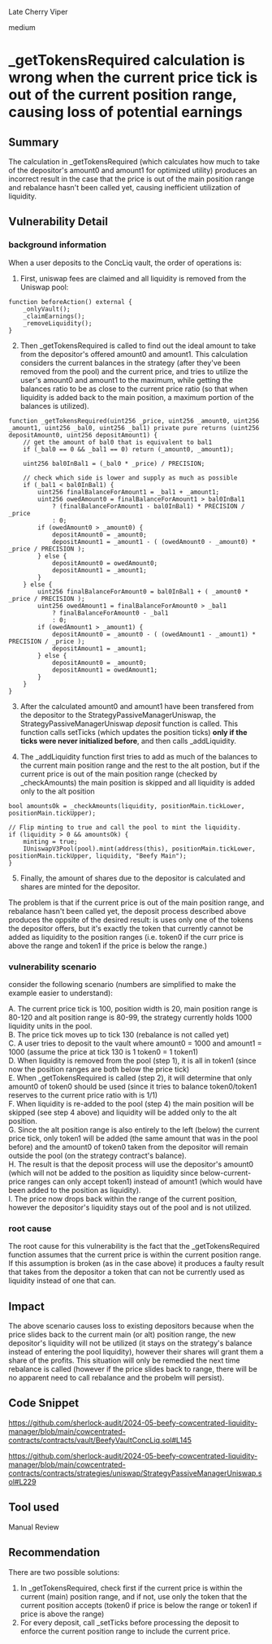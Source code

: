 Late Cherry Viper

medium

# _getTokensRequired calculation is wrong when the current price tick is out of the current position range, causing loss of potential earnings

## Summary
The calculation in _getTokensRequired (which calculates how much to take of the depositor's amount0 and amount1 for optimized utility) produces an incorrect result in the case that the price is out of the main position range and rebalance hasn't been called yet, causing inefficient utilization of liquidity. 

## Vulnerability Detail

### background information
When a user deposits to the ConcLiq vault, the order of operations is:
1. First, uniswap fees are claimed and all liquidity is removed from the Uniswap pool:
```solidity
function beforeAction() external {
    _onlyVault();
    _claimEarnings();
    _removeLiquidity();
}
```

2. Then _getTokensRequired is called to find out the ideal amount to take from the depositor's offered amount0 and amount1. This calculation considers the current balances in the strategy (after they've been removed from the pool) and the current price, and tries to utilize the user's amount0 and amount1 to the maximum, while getting the balances ratio to be as close to the current price ratio (so that when liquidity is added back to the main position, a maximum portion of the balances is utilized).
```solidity
function _getTokensRequired(uint256 _price, uint256 _amount0, uint256 _amount1, uint256 _bal0, uint256 _bal1) private pure returns (uint256 depositAmount0, uint256 depositAmount1) {
    // get the amount of bal0 that is equivalent to bal1
    if (_bal0 == 0 && _bal1 == 0) return (_amount0, _amount1);

    uint256 bal0InBal1 = (_bal0 * _price) / PRECISION;

    // check which side is lower and supply as much as possible
    if (_bal1 < bal0InBal1) {
        uint256 finalBalanceForAmount1 = _bal1 + _amount1;
        uint256 owedAmount0 = finalBalanceForAmount1 > bal0InBal1 
            ? (finalBalanceForAmount1 - bal0InBal1) * PRECISION / _price 
            : 0;
        if (owedAmount0 > _amount0) {
            depositAmount0 = _amount0;
            depositAmount1 = _amount1 - ( (owedAmount0 - _amount0) * _price / PRECISION );
        } else {
            depositAmount0 = owedAmount0;
            depositAmount1 = _amount1;
        }
    } else {
        uint256 finalBalanceForAmount0 = bal0InBal1 + ( _amount0 * _price / PRECISION );
        uint256 owedAmount1 = finalBalanceForAmount0 > _bal1 
            ? finalBalanceForAmount0 - _bal1
            : 0;
        if (owedAmount1 > _amount1) {
            depositAmount0 = _amount0 - ( (owedAmount1 - _amount1) * PRECISION / _price );
            depositAmount1 = _amount1;
        } else {
            depositAmount0 = _amount0;
            depositAmount1 = owedAmount1;
        }
    }
}
```  
3. After the calculated amount0 and amount1 have been transfered from the depositor to the StrategyPassiveManagerUniswap, the StrategyPassiveManagerUniswap *deposit* function is called. This function calls setTicks (which updates the position ticks) **only if the ticks were never initialized before**, and then calls _addLiquidity.  

4. The _addLiquidity function first tries to add as much of the balances to the current main position range and the rest to the alt postion, but if the current price is out of the main position range (checked by _checkAmounts) the main position is skipped and all liquidity is added only to the alt position
```solidity
bool amountsOk = _checkAmounts(liquidity, positionMain.tickLower, positionMain.tickUpper);

// Flip minting to true and call the pool to mint the liquidity. 
if (liquidity > 0 && amountsOk) {
    minting = true;
    IUniswapV3Pool(pool).mint(address(this), positionMain.tickLower, positionMain.tickUpper, liquidity, "Beefy Main");
}
```

5. Finally, the amount of shares due to the depositor is calculated and shares are minted for the depositor.

The problem is that if the current price is out of the main position range, and rebalance hasn't been called yet, the deposit process described above produces the oppsite of the desired result: is uses only one of the tokens the depositor offers, but it's exactly the token that currently cannot be added as liquidity to the position ranges (i.e. token0 if the curr price is above the range and token1 if the price is below the range.)

### vulnerability scenario
consider the following scenario (numbers are simplified to make the example easier to understand):  

A. The current price tick is 100, position width is 20, main position range is 80-120 and alt position range is 80-99, the strategy currently holds 1000 liquidity units in the pool.  
B. The price tick moves up to tick 130 (rebalance is not called yet)  
C. A user tries to deposit to the vault where amount0 = 1000 and amount1 = 1000 (assume the price at tick 130 is 1 token0 = 1 token1)  
D. When liquidity is removed from the pool (step 1), it is all in token1 (since now the position ranges are both below the price tick)  
E. When _getTokensRequired is called (step 2), it will determine that only amount0 of token0 should be used (since it tries to balance token0/token1 reserves to the current price ratio with is 1/1)  
F. When liquidity is re-added to the pool (step 4) the main position will be skipped (see step 4 above) and liquidity will be added only to the alt position.  
G. Since the alt position range is also entirely to the left (below) the current price tick, only token1 will be added (the same amount that was in the pool before) and the amount0 of token0 taken from the depositor will remain outside the pool (on the strategy contract's balance).  
H. The result is that the deposit process will use the depositor's amount0 (which will not be added to the position as liquidity since below-current-price ranges can only accept token1) instead of amount1 (which would have been added to the position as liquidity).   
I. The price now drops back within the range of the current position, however the depositor's liquidity stays out of the pool and is not utilized.

### root cause
The root cause for this vulnerability is the fact that the _getTokensRequired function assumes that the current price is within the current position range. If this assumption is broken (as in the case above) it produces a faulty result that takes from the depositor a token that can not be currently used as liquidity instead of one that can.

## Impact
The above scenario causes loss to existing depositors because when the price slides back to the current main (or alt) position range, the new depositor's liquidity will not be utilized (it stays on the strategy's balance instead of entering the pool liquidity), however their shares will grant them a share of the profits. This situation will only be remedied the next time rebalance is called (however if the price slides back to range, there will be no apparent need to call rebalance and the probelm will persist).

## Code Snippet
https://github.com/sherlock-audit/2024-05-beefy-cowcentrated-liquidity-manager/blob/main/cowcentrated-contracts/contracts/vault/BeefyVaultConcLiq.sol#L145

https://github.com/sherlock-audit/2024-05-beefy-cowcentrated-liquidity-manager/blob/main/cowcentrated-contracts/contracts/strategies/uniswap/StrategyPassiveManagerUniswap.sol#L229

## Tool used

Manual Review

## Recommendation
There are two possible solutions:
1. In _getTokensRequired, check first if the current price is within the current (main) position range, and if not, use only the token that the current position accepts (token0 if price is below the range or token1 if price is above the range)
2. For every deposit, call _setTicks before processing the deposit to enforce the current position range to include the current price.
